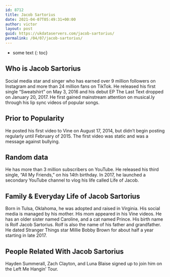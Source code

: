 ```yaml
---
id: 8712
title: Jacob Sartorius
date: 2021-04-07T05:49:31+00:00
author: victor
layout: post
guid: https://ukdataservers.com/jacob-sartorius/
permalink: /04/07/jacob-sartorius/
---
```


* some text
{: toc}


## Who is Jacob Sartorius



Social media star and singer who has earned over 9 million followers on Instagram and more than 24 million fans on TikTok. He released his first single &#8220;Sweatshirt&#8221; on May 3, 2016 and his debut EP The Last Text dropped on January 20, 2017. He first gained mainstream attention on musical.ly through his lip sync videos of popular songs.  

                
                
                
## Prior to Popularity



He posted his first video to Vine on August 17, 2014, but didn&#8217;t begin posting regularly until February of 2015. The first video was static and was a message against bullying.  

                
                
                
## Random data



He has more than 3 million subscribers on YouTube. He released his third single, &#8220;All My Friends,&#8221; on his 14th birthday. In 2017, he launched a secondary YouTube channel to vlog his life called Life of Jacob.  

                
                
                
## Family & Everyday Life of Jacob Sartorius



Born in Tulsa, Oklahoma, he was adopted and raised in Virginia. His social media is managed by his mother. His mom appeared in his Vine videos. He has an older sister named Caroline, and a cat named Prince. His birth name is Rolf Jacob Sartorius. Rolf is also the name of his father and grandfather. He dated Stranger Things star Millie Bobby Brown for about half a year starting in late 2017. 

                
                
                
## People Related With Jacob Sartorius



Hayden Summerall, Zach Clayton, and Luna Blaise signed up to join him on the Left Me Hangin&#8217; Tour. 

                
              
            
          
          
          